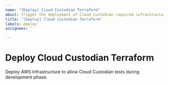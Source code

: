 ```yaml
---
name: "[Deploy] Cloud Custodian Terraform"
about: Trigger the deployment of Cloud Custodian required infrastructure
title: "[Deploy] Cloud Custodian Terraform"
labels: deploy
assignees: ''

---
```


# Deploy Cloud Custodian Terraform
Deploy AWS Infrastructure to allow Cloud Custodian tests during development phase.